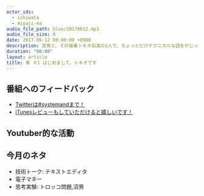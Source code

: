 ```yaml
---
actor_ids:
  - ishiwata
  - miyaji-ma
audio_file_path: blue/20170612.mp3
audio_file_size: 0
date: 2017-06-12 00:00:00 +0900
description: 宮島と、その後輩トキオ石渡の2人で、ちょっとだけテクニカルな話をかじっちゃおう！という趣旨で始めた、systemand.onlineのサブチャンネル青です。
duration: "00:00"
layout: article
title: 青 ＃1 はじめまして、トキオです
---
```

## 番組へのフィードバック
* [Twitterは#systemandまで！](https://twitter.com/search?q=%23systemand)
* [iTunesレビューもしていただけると嬉しいです！](https://itunes.apple.com/jp/podcast/systemand-online/id1205168408?mt=2)

## Youtuber的な活動


## 今月のネタ
* 技術トーク: テキストエディタ
* 電子マネー
* 思考実験: トロッコ問題,沼男

